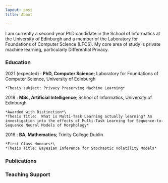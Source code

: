 ```yaml
---
layout: post
title: About

---
```


I am currently a second year PhD candidate in the School of Informatics at the University of Edinburgh and a member of the Laboratory for Foundations of Computer Science (LFCS). My core area of study is private machine learning, particularly Differential Privacy. 

### Education

2021 (expected)
:   **PhD, Computer Science**; Laboratory for Foundations of Computer Science, University of Edinburgh

    *Thesis subject: Privacy Preserving Machine Learning*

2018
:   **MSc, Artificial Intelligence**; School of Informatics, University of
    Edinburgh 

    *Awarded with Distinction*\
    *Thesis Title:  What is Multi-Task Learning actually learning? An investigation into the effects of Multi-Task Learning for Sequence-to-Sequence Neural Models of Morphology*

2016
:   **BA, Mathematics**; Trinity College Dublin

    *First Class Honours*\
    *Thesis Title: Bayesian Inference for Stochastic Volatility Models*

### Publications

### Teaching Support
